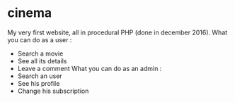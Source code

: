 # cinema
My very first website, all in procedural PHP (done in december 2016).
What you can do as a user :
- Search a movie
- See all its details
- Leave a comment
What you can do as an admin :
- Search an user
- See his profile
- Change his subscription
